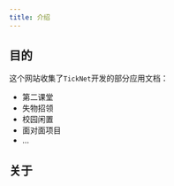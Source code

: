 ```yaml
---
title: 介绍
---
```


## 目的

这个网站收集了`TickNet`开发的部分应用文档：

* 第二课堂
* 失物招领
* 校园闲置
* 面对面项目
* ...

## 关于 

<contributers />